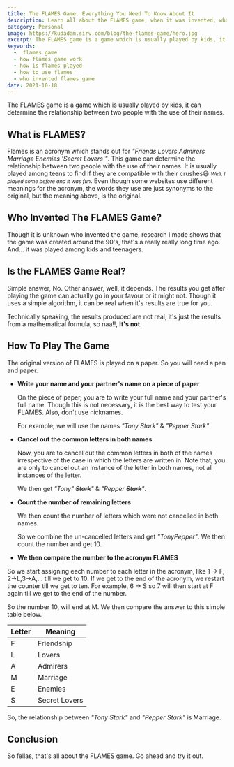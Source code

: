```yaml
---
title: The FLAMES Game. Everything You Need To Know About It
description: Learn all about the FLAMES game, when it was invented, who invented it and many more
category: Personal
image: https://kudadam.sirv.com/blog/the-flames-game/hero.jpg
excerpt: The FLAMES game is a game which is usually played by kids, it can determine the relationship between two people with the use of their names.
keywords:	
  -  flames game
  - how flames game work
  - how is flames played	
  - how to use flames
  - who invented flames game
date: 2021-10-18
---
```


<p class="intro">
    The FLAMES game is a game which is usually played by kids, it can determine the relationship between two people with the use of their names.
</p>


## What is FLAMES?

Flames is an acronym which stands out for _"Friends Lovers Admirers Marriage Enemies 'Secret Lovers'"_. This game can determine the relationship between two people with the use of their names. It is usually played among teens to find if they are compatible with their crushes:laughing: <small><i>Well, I played some before and it was fun</i></small>. Even though some websites use different meanings for the acronym, the words they use are just synonyms to the original, but the meaning above, is the original.

## Who Invented The FLAMES Game?

Though it is unknown who invented the game, research I made shows that the game was created around the 90's, that's a really really long time ago. And... it was played among kids and teenagers.

## Is the FLAMES Game Real?

Simple answer, No. Other answer, well, it depends. The results you get after playing the game can actually go in your favour or it might not. Though it uses a simple algorithm, it can be real when it's results are true for you.

Technically speaking, the results produced are not real, it's just the results from a mathematical formula, so naa!!, __It's not__.

## How To Play The Game

The original version of FLAMES is played on a paper. So you will need a pen and paper.

* __Write your name and your partner's name on a piece of paper__

  On the piece of paper, you are to write your full name and your partner's full name. Though this is not necessary, it is the best way to test your FLAMES. Also, don't use nicknames.

  For example; we will use the names _"Tony Stark"_ & _"Pepper Stark"_

  

* __Cancel out the common letters in both names__

  Now, you are to cancel out the common letters in both of the names irrespective of the case in which the letters are written in. Note that, you are only to cancel out an instance of the letter in both names, not all instances of the letter.

  We then get <i>"Tony" <del>Stark</del>"</i> & <i>"Pepper <del>Stark</del>"</i>.

* __Count  the number of remaining letters__

  We then count the number of letters which were not cancelled in both names.

  So we combine the un-cancelled letters and get _"TonyPepper"_. We then count the number and get  10.

* __We then compare the number to the acronym FLAMES__

So we start assigning each number to each letter in the acronym, like 1 -> F, 2->L,3->A,... till we get to 10. If we get to the end of the acronym, we restart the counter till we get to ten. For example, 6 -> S so 7 will then start at F again till we get to the end of the number.

So the number 10, will end at M. We then compare the answer to this simple table below.

| Letter | Meaning       |
| ----- | ------------- |
| F      | Friendship    |
| L      | Lovers        |
| A      | Admirers      |
| M      | Marriage      |
| E      | Enemies       |
| S      | Secret Lovers |



So, the relationship between _"Tony Stark"_ and _"Pepper Stark"_ is Marriage.

## Conclusion

So fellas, that's all about the FLAMES game. Go ahead and try it out. 

